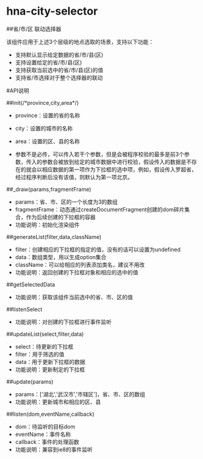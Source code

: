 # hna-city-selector
##省/市/区 联动选择器

该组件应用于上述3个层级的地点选取的场景，支持以下功能：

* 支持默认显示给定数据的省/市/县(区)
* 支持设置给定的省/市/县(区)
* 支持获取当前选中的省/市/县(区)的值
* 支持省/市选择对于整个选择器的联动

#API说明

##init(/\*province,city,area\*/)

* province：设置的省的名称
* city：设置的城市的名称
* area：设置的区、县的名称

* 参数不是必传，可以传入若干个参数，但是会被程序校验的最多是前3个参数，传入的参数会被放到给定的城市数据中进行校验，假设传入的数据是不存在的就会以相应数据的第一项作为下拉框的选中项，例如，假设传入罗超省，经过程序判断后没有该值，则默认为第一项北京。

##_draw(params,fragmentFrame)

* params：省、市、区的一个长度为3的数组
* fragmentFrame：动态通过createDocumentFragment创建的dom碎片集合，作为后续创建的下拉框的容器
* 功能说明：初始化渲染组件

##generateList(filter,data,className)

* filter：创建相应的下拉框的指定的值，没有的话可以设置为undefined
* data：数组类型，用以生成option集合
* className：可以给相应的列表添加类名，建议不用改
* 功能说明：返回创建的下拉框对象和相应的选中的值

##getSelectedData

* 功能说明：获取该组件当前选中的省、市、区的值


##listenSelect

* 功能说明：对创建的下拉框进行事件监听

##updateList(select,filter,data)

* select：待更新的下拉框
* filter：用于筛选的值
* data：用于更新下拉框的数据
* 功能说明：更新制定的下拉框

##update(params)

* params：['湖北','武汉市','市辖区']，省、市、区的数组
* 功能说明：更新城市和相应的区、县

##listen(dom,eventName,callback) 

* dom：待监听的目标dom
* eventName：事件名称
* callback：事件的处理函数
* 功能说明：兼容到ie8的事件监听

